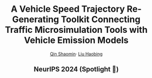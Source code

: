 <div align="center">

# A Vehicle Speed Trajectory Re-Generating Toolkit Connecting Traffic Microsimulation Tools with Vehicle Emission Models


[Qin Shaomin](https://github.com/qinshaomin77)· [Liu Haobing](https://scholar.google.com/citations?user=e-8R2vMAAAAJ&hl=en)


<h2> NeurIPS 2024 (Spotlight 🤩) </h2>
